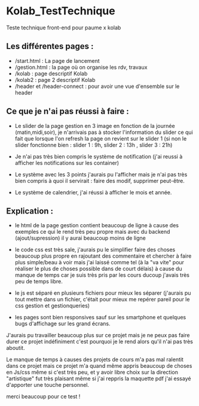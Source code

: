 # Kolab_TestTechnique
Teste technique front-end pour paume x kolab

## Les différentes pages : 

- /start.html : La page de lancement 
- /gestion.html : la page où on organise les rdv, travaux
- /kolab : page descriptif Kolab
- /kolab2 : page 2 descriptif Kolab
- /header et /header-connect : pour avoir une vue d'ensemble sur le header

## Ce que je n'ai pas réussi à faire : 

- Le slider de la page gestion en 3 image en fonction de la journée (matin,midi,soir), je n'arrivais pas à stocker l'information du slider ce qui fait que lorsque l'on refresh la page on revient sur le slider 1 
(si non le slider fonctionne bien : slider 1 : 9h, slider 2 : 13h , slider 3 : 21h)

- Je n'ai pas très bien compris le système de notification (j'ai reussi à afficher les notifications sur les container)

- Le système avec les 3 points j'aurais pu l'afficher mais je n'ai pas très bien compris à quoi il servirait : faire des modif, supprimer peut-être. 

- Le système de calendrier, j'ai réussi à afficher le mois et année.

## Explication : 

- le html de la page gestion contient beaucoup de ligne à cause des exemples ce qui le rend très peu propre mais avec du backend (ajout/supression) il 
y aurai beaucoup moins de ligne

- le code css est très sale, j'aurais pu le simplifier faire des choses beaucoup plus propre en rajoutant des commentaire et chercher à faire plus simple/beau à voir mais j'ai laissé comme tel (à la "va vite" pour réaliser le plus de choses possible dans de court délais) à cause du manque de temps
car je suis très pris par les cours ducoup j'avais très peu de temps libre.

- le js est séparé en plusieurs fichiers pour mieux les séparer (j'aurais pu tout mettre dans un fichier, c'était pour mieux me repérer pareil pour le css gestion et gestionqueries)

- les pages sont bien responsives sauf sur les smartphone et quelques bugs d'affichage sur les grand écrans.


J'aurais pu travailler beaucoup plus sur ce projet mais je ne peux pas faire durer ce projet indéfiniment c'est pourquoi je le rend alors qu'il n'ai pas très aboutit.

Le manque de temps à causes des projets de cours m'a pas mal ralentit dans ce projet mais ce projet m'a quand même appris beaucoup de choses en Js/css même si c'est très peu, et y avoir libre choix sur la direction "artistique" fut très plaisant même si j'ai reppris la maquette pdf j'ai essayé d'apporter une touche personnel.

merci beaucoup pour ce test ! 
